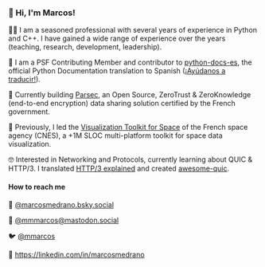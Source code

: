 ### :wave: Hi, I'm Marcos!

:technologist: I am a seasoned professional with several years of experience in Python and C++. I have gained a wide range of experience over the years (teaching, research, development, leadership). 

:snake: I am a PSF Contributing Member and contributor to [python-docs-es](https://github.com/python/python-docs-es), the official Python Documentation translation to Spanish ([¡Ayúdanos a traducir!](https://python-docs-es.readthedocs.io/es/3.10/CONTRIBUTING.html)).

:closed_lock_with_key: Currently building [Parsec](https://parsec.cloud/), an Open Source, ZeroTrust & ZeroKnowledge (end-to-end encryption) data sharing solution certified by the French government.

:rocket: Previously, I led the [Visualization Toolkit for Space](https://timeloop.fr/vts/) of the French space agency (CNES), a +1M SLOC multi-platform toolkit for space data visualization.

:nerd_face: Interested in Networking and Protocols, currently learning about QUIC & HTTP/3. I translated [HTTP/3 explained](https://http3-explained.haxx.se/) and created [awesome-quic](https://github.com/mmmarcos/awesome-quic).

#### How to reach me

🦋 [@marcosmedrano.bsky.social](https://bsky.app/profile/marcosmedrano.bsky.social)

🦣 [@mmmarcos@mastodon.social](https://mastodon.social/@mmmarcos)

🐦 [@mmarcos](https://x.com/mmmarcos)

📨 https://linkedin.com/in/marcosmedrano
